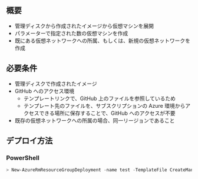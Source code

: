 ## 概要
- 管理ディスクから作成されたイメージから仮想マシンを展開
- パラメーターで指定された数の仮想マシンを作成
- 既にある仮想ネットワークへの所属、もしくは、新規の仮想ネットワークを作成


## 必要条件
- 管理ディスクで作成されたイメージ
- GitHub へのアクセス環境
    - テンプレートリンクで、GitHub 上のファイルを参照しているため
    - テンプレート先のファイルを、サブスクリプションの Azure 環境からアクセスできる場所に保存することで、GitHub へのアクセスが不要
- 既存の仮想ネットワークへの所属の場合、同一リージョンであること

## デプロイ方法

### PowerShell

```PowerShell
> New-AzureRmResourceGroupDeployment -name test -TemplateFile CreateManyVM_ManagedDisk.json -TemplateParameterFile CreateManyVM_ManagedDisk_parameter.json -ResourceGroupName test1212
```